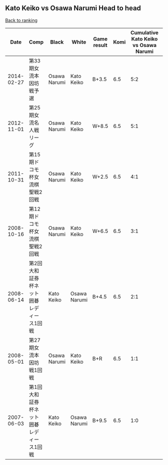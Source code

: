 ## Kato Keiko vs Osawa Narumi Head to head

[Back to ranking](../../index.md)




| **Date** | **Comp** | **Black** | **White** | **Game result** | **Komi** | **Cumulative Kato Keiko vs Osawa Narumi** | **Kato Keiko streak** | **Osawa Narumi streak** | 
| --- | --- | --- | --- | --- | --- | --- | --- | --- |
| 2014-02-27 | 第33期女流本因坊戦予選 | Osawa Narumi | Kato Keiko | B+3.5 | 6.5 | 5:2 | 0 | 1 | 
| 2012-11-01 | 第25期女流名人戦リーグ | Osawa Narumi | Kato Keiko | W+8.5 | 6.5 | 5:1 | 4 | 0 | 
| 2011-10-31 | 第15期ドコモ杯女流棋聖戦2回戦 | Osawa Narumi | Kato Keiko | W+2.5 | 6.5 | 4:1 | 3 | 0 | 
| 2008-10-16 | 第12期ドコモ杯女流棋聖戦2回戦 | Osawa Narumi | Kato Keiko | W+6.5 | 6.5 | 3:1 | 2 | 0 | 
| 2008-06-14 | 第2回大和証券杯ネット囲碁レディース1回戦 | Kato Keiko | Osawa Narumi | B+4.5 | 6.5 | 2:1 | 1 | 0 | 
| 2008-05-01 | 第27期女流本因坊戦1回戦 | Osawa Narumi | Kato Keiko | B+R | 6.5 | 1:1 | 0 | 1 | 
| 2007-06-03 | 第1回大和証券杯ネット囲碁レディース1回戦 | Kato Keiko | Osawa Narumi | B+9.5 | 6.5 | 1:0 | 1 | 0 |




